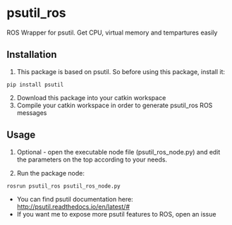 # psutil_ros

ROS Wrapper for psutil. Get CPU, virtual memory and tempartures easily

## Installation

1. This package is based on psutil. So before using this package, install it:

```
pip install psutil
```
2. Download this package into your catkin workspace
3. Compile your catkin workspace in order to generate psutil_ros ROS messages

## Usage

1. Optional - open the executable node file (psutil_ros_node.py) and edit the parameters on the top according to your needs.

2. Run the package node:

```
rosrun psutil_ros psutil_ros_node.py
```

* You can find psutil documentation here: http://psutil.readthedocs.io/en/latest/#
* If you want me to expose more psutil features to ROS, open an issue
